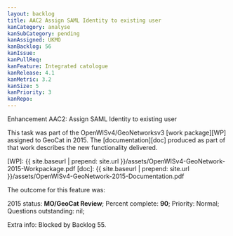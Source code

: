 ```yaml
---
layout: backlog
title: AAC2 Assign SAML Identity to existing user
kanCategory: analyse
kanSubCategory: pending
kanAssigned: UKMO
kanBacklog: 56
kanIssue:
kanPullReq:
kanFeature: Integrated catologue
kanRelease: 4.1
kanMetric: 3.2
kanSize: 5
kanPriority: 3
kanRepo:
---
```

Enhancement AAC2: Assign SAML Identity to existing user

This task was part of the OpenWISv4/GeoNetworksv3 [work package][WP] assigned to GeoCat in 2015.  The [documentation][doc] produced as part of that work describes the new functionality delivered.

[WP]: {{ site.baseurl | prepend: site.url }}/assets/OpenWISv4-GeoNetwork-2015-Workpackage.pdf
[doc]: {{ site.baseurl | prepend: site.url }}/assets/OpenWISv4-GeoNetwork-2015-Documentation.pdf

The outcome for this feature was:

2015 status: **MO/GeoCat Review**; Percent complete: **90**; Priority: Normal; Questions outstanding: nil;

Extra info: Blocked by Backlog 55.
